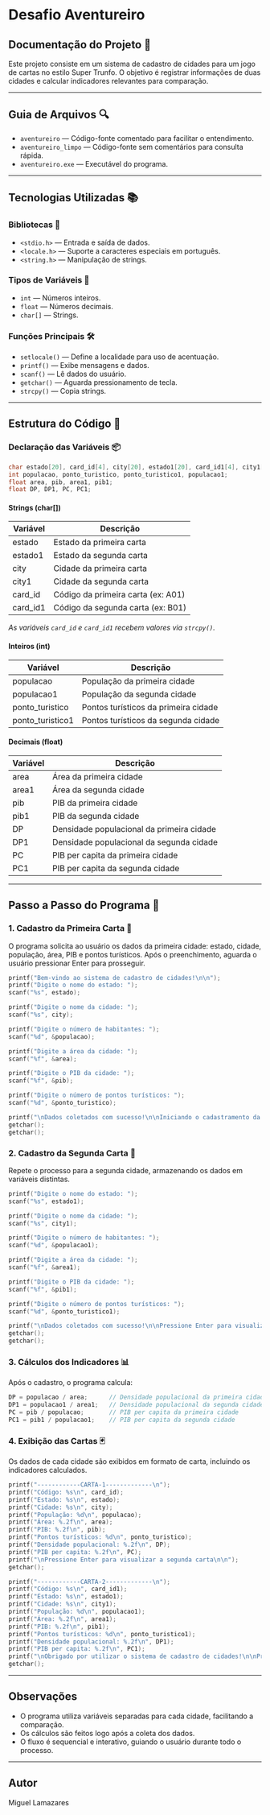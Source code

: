 # Desafio Aventureiro

## Documentação do Projeto 📄

Este projeto consiste em um sistema de cadastro de cidades para um jogo de cartas no estilo Super Trunfo. O objetivo é registrar informações de duas cidades e calcular indicadores relevantes para comparação.

---

## Guia de Arquivos 🔍

- `aventureiro` — Código-fonte comentado para facilitar o entendimento.
- `aventureiro_limpo` — Código-fonte sem comentários para consulta rápida.
- `aventureiro.exe` — Executável do programa.

---

## Tecnologias Utilizadas 📚

### Bibliotecas 🧩

- `<stdio.h>` — Entrada e saída de dados.
- `<locale.h>` — Suporte a caracteres especiais em português.
- `<string.h>` — Manipulação de strings.

### Tipos de Variáveis 🧠

- `int` — Números inteiros.
- `float` — Números decimais.
- `char[]` — Strings.

### Funções Principais 🛠️

- `setlocale()` — Define a localidade para uso de acentuação.
- `printf()` — Exibe mensagens e dados.
- `scanf()` — Lê dados do usuário.
- `getchar()` — Aguarda pressionamento de tecla.
- `strcpy()` — Copia strings.

---

## Estrutura do Código 💾

### Declaração das Variáveis 📦

```c
char estado[20], card_id[4], city[20], estado1[20], card_id1[4], city1[20];
int populacao, ponto_turistico, ponto_turistico1, populacao1;
float area, pib, area1, pib1;
float DP, DP1, PC, PC1; 
```

#### Strings (char[])

| Variável | Descrição                              |
|----------|----------------------------------------|
| estado   | Estado da primeira carta               |
| estado1  | Estado da segunda carta                |
| city     | Cidade da primeira carta               |
| city1    | Cidade da segunda carta                |
| card_id  | Código da primeira carta (ex: A01)     |
| card_id1 | Código da segunda carta (ex: B01)      |

*As variáveis `card_id` e `card_id1` recebem valores via `strcpy()`.*

#### Inteiros (int)

| Variável         | Descrição                                         |
|------------------|---------------------------------------------------|
| populacao        | População da primeira cidade                      |
| populacao1       | População da segunda cidade                       |
| ponto_turistico  | Pontos turísticos da primeira cidade              |
| ponto_turistico1 | Pontos turísticos da segunda cidade               |

#### Decimais (float)

| Variável | Descrição                                    |
|----------|----------------------------------------------|
| area     | Área da primeira cidade                      |
| area1    | Área da segunda cidade                       |
| pib      | PIB da primeira cidade                       |
| pib1     | PIB da segunda cidade                        |
| DP       | Densidade populacional da primeira cidade    |
| DP1      | Densidade populacional da segunda cidade     |
| PC       | PIB per capita da primeira cidade            |
| PC1      | PIB per capita da segunda cidade             |

---

## Passo a Passo do Programa 🚦

### 1. Cadastro da Primeira Carta 📝

O programa solicita ao usuário os dados da primeira cidade: estado, cidade, população, área, PIB e pontos turísticos. Após o preenchimento, aguarda o usuário pressionar Enter para prosseguir.

```c
printf("Bem-vindo ao sistema de cadastro de cidades!\n\n");
printf("Digite o nome do estado: ");
scanf("%s", estado);

printf("Digite o nome da cidade: ");
scanf("%s", city);

printf("Digite o número de habitantes: ");
scanf("%d", &populacao);

printf("Digite a área da cidade: ");
scanf("%f", &area);

printf("Digite o PIB da cidade: ");
scanf("%f", &pib);

printf("Digite o número de pontos turísticos: ");
scanf("%d", &ponto_turistico);

printf("\nDados coletados com sucesso!\n\nIniciando o cadastramento da segunda carta, pressione Enter para continuar\n");
getchar();
getchar();
```

### 2. Cadastro da Segunda Carta 📝

Repete o processo para a segunda cidade, armazenando os dados em variáveis distintas.

```c
printf("Digite o nome do estado: ");
scanf("%s", estado1);

printf("Digite o nome da cidade: ");
scanf("%s", city1);

printf("Digite o número de habitantes: ");
scanf("%d", &populacao1);

printf("Digite a área da cidade: ");
scanf("%f", &area1);

printf("Digite o PIB da cidade: ");
scanf("%f", &pib1);

printf("Digite o número de pontos turísticos: ");
scanf("%d", &ponto_turistico1);

printf("\nDados coletados com sucesso!\n\nPressione Enter para visualizar as cartas registradas\n\n");
getchar();
getchar();
```

### 3. Cálculos dos Indicadores 📊

Após o cadastro, o programa calcula:

```c
DP = populacao / area;      // Densidade populacional da primeira cidade
DP1 = populacao1 / area1;   // Densidade populacional da segunda cidade
PC = pib / populacao;       // PIB per capita da primeira cidade
PC1 = pib1 / populacao1;    // PIB per capita da segunda cidade
```

### 4. Exibição das Cartas 🃏

Os dados de cada cidade são exibidos em formato de carta, incluindo os indicadores calculados.

```c
printf("------------CARTA-1-------------\n");
printf("Código: %s\n", card_id);
printf("Estado: %s\n", estado);
printf("Cidade: %s\n", city);
printf("População: %d\n", populacao);
printf("Área: %.2f\n", area);
printf("PIB: %.2f\n", pib);
printf("Pontos turísticos: %d\n", ponto_turistico);
printf("Densidade populacional: %.2f\n", DP);
printf("PIB per capita: %.2f\n", PC);
printf("\nPressione Enter para visualizar a segunda carta\n\n");
getchar();

printf("------------CARTA-2-------------\n");
printf("Código: %s\n", card_id1);
printf("Estado: %s\n", estado1);
printf("Cidade: %s\n", city1);
printf("População: %d\n", populacao1);
printf("Área: %.2f\n", area1);
printf("PIB: %.2f\n", pib1);
printf("Pontos turísticos: %d\n", ponto_turistico1);
printf("Densidade populacional: %.2f\n", DP1);
printf("PIB per capita: %.2f\n", PC1);
printf("\nObrigado por utilizar o sistema de cadastro de cidades!\n\nPressione Enter para finalizar o programa\n\n");
getchar();
```

---

## Observações

- O programa utiliza variáveis separadas para cada cidade, facilitando a comparação.
- Os cálculos são feitos logo após a coleta dos dados.
- O fluxo é sequencial e interativo, guiando o usuário durante todo o processo.

---

## Autor

Miguel Lamazares
